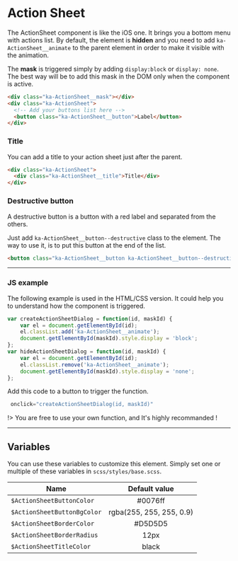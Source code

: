 # Action Sheet

The ActionSheet  component is like the iOS one. It brings you a bottom menu with actions list. By default, the element is **hidden** and you need to add `ka-ActionSheet__animate` to the parent element in order to make it visible with the animation.

The **mask** is triggered simply by adding `display:block` or `display: none`. The best way will be to add this mask in the DOM only when the component is active.

```html
<div class="ka-ActionSheet__mask"></div>
<div class="ka-ActionSheet">
  <!-- Add your buttons list here -->
  <button class="ka-ActionSheet__button">Label</button>
</div>
```

###  Title
You can add a title to your action sheet just after the parent.
```html
<div class="ka-ActionSheet">
  <div class="ka-ActionSheet__title">Title</div>
</div>
```

###  Destructive button
A destructive button is a button with a red label and separated from the others. 

Just add `ka-ActionSheet__button--destructive` class to the element. The way to use it, is to put this button at the end of the list.
```html
<button class="ka-ActionSheet__button ka-ActionSheet__button--destructive">Label</button>
```

***
### JS example
The following example is used in the HTML/CSS version. It could help you to understand how the component is triggered.

```js
var createActionSheetDialog = function(id, maskId) {
    var el = document.getElementById(id);
    el.classList.add('ka-ActionSheet__animate');
    document.getElementById(maskId).style.display = 'block';
};
var hideActionSheetDialog = function(id, maskId) {
    var el = document.getElementById(id);
    el.classList.remove('ka-ActionSheet__animate');
    document.getElementById(maskId).style.display = 'none';
};
```

Add this code to a button to trigger the function.
```js
 onclick="createActionSheetDialog(id, maskId)"
```
!> You are free to use your own function, and It's highly recommanded !
***
Variables
------
You can use these variables to customize this element. Simply set one or multiple of these variables in `scss/styles/base.scss`.

| Name  | Default value |
| ------- |:-----------:|
|`$ActionSheetButtonColor`| #0076ff |
|`$ActionSheetButtonBgColor` |rgba(255, 255, 255, 0.9) |
|`$ActionSheetBorderColor `|#D5D5D5 |
|`$ActionSheetBorderRadius` |12px |
|`$ActionSheetTitleColor`| black |